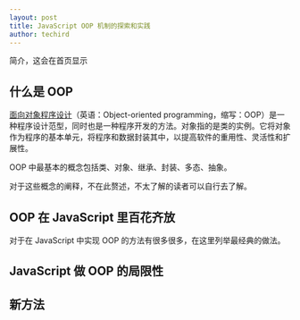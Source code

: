```yaml
---
layout: post
title: JavaScript OOP 机制的探索和实践
author: techird
---
```


简介，这会在首页显示


## 什么是 OOP

[面向对象程序设计](http://zh.wikipedia.org/wiki/%E9%9D%A2%E5%90%91%E5%AF%B9%E8%B1%A1%E7%A8%8B%E5%BA%8F%E8%AE%BE%E8%AE%A1)（英语：Object-oriented programming，缩写：OOP）是一种程序设计范型，同时也是一种程序开发的方法。对象指的是类的实例。它将对象作为程序的基本单元，将程序和数据封装其中，以提高软件的重用性、灵活性和扩展性。

OOP 中最基本的概念包括类、对象、继承、封装、多态、抽象。

对于这些概念的阐释，不在此赘述，不太了解的读者可以自行去了解。

## OOP 在 JavaScript 里百花齐放

对于在 JavaScript 中实现 OOP 的方法有很多很多，在这里列举最经典的做法。

## JavaScript 做 OOP 的局限性

## 新方法

